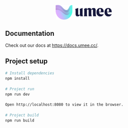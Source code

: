 <p align="center">
  <a href="https://docs.umee.cc/" target="_blank">
    <img width="180" src="docs/assets/img/umee-logo.svg" alt="logo">
  </a>
</p>

## Documentation

Check out our docs at https://docs.umee.cc/.

## Project setup

``` sh
# Install dependencies
npm install

# Project run
npm run dev

Open http://localhost:8080 to view it in the browser.

# Project build
npm run build
```
